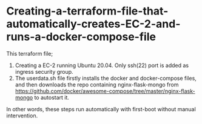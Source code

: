# Creating-a-terraform-file-that-automatically-creates-EC-2-and-runs-a-docker-compose-file

This terraform file;

1. Creating a EC-2 running Ubuntu 20.04. Only ssh(22) port is added as ingress security group. 
2. The userdata.sh file firstly installs the docker and docker-compose files, and then downloads the repo containing nginx-flask-mongo from https://github.com/docker/awesome-compose/tree/master/nginx-flask-mongo to autostart it.

In other words, these steps run automatically with first-boot without manual intervention.
